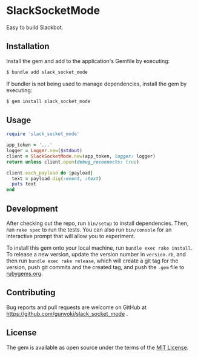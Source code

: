 # SlackSocketMode

Easy to build Slackbot.

## Installation

Install the gem and add to the application's Gemfile by executing:

```sh
$ bundle add slack_socket_mode
```

If bundler is not being used to manage dependencies, install the gem by executing:

```sh
$ gem install slack_socket_mode
```

## Usage

```ruby
require 'slack_socket_mode'

app_token = '...'
logger = Logger.new($stdout)
client = SlackSocketMode.new(app_token, logger: logger)
return unless client.open(debug_reconnects: true)

client.each_payload do |payload|
  text = payload.dig(:event, :text)
  puts text
end
```

## Development

After checking out the repo, run `bin/setup` to install dependencies.
Then, run `rake spec` to run the tests.
You can also run `bin/console` for an interactive prompt that will allow you to experiment.

To install this gem onto your local machine, run `bundle exec rake install`.
To release a new version, update the version number in `version.rb`, and then run `bundle exec rake release`, which will create a git tag for the version, push git commits and the created tag, and push the `.gem` file to [rubygems.org](https://rubygems.org).

## Contributing

Bug reports and pull requests are welcome on GitHub at https://github.com/gunyoki/slack_socket_mode .

## License

The gem is available as open source under the terms of the [MIT License](https://opensource.org/licenses/MIT).
